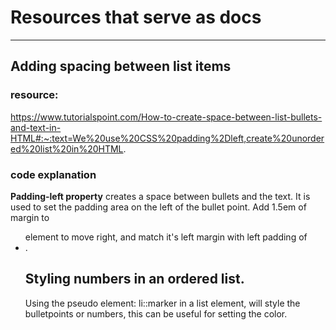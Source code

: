 # Resources that serve as docs

---

## Adding spacing between list items

### resource:

https://www.tutorialspoint.com/How-to-create-space-between-list-bullets-and-text-in-HTML#:~:text=We%20use%20CSS%20padding%2Dleft,create%20unordered%20list%20in%20HTML.

### code explanation

**Padding-left property** creates a space between bullets and the text. It is used to set the padding area on the left of the bullet point. Add 1.5em of margin to <ul> element to move right, and match it's left margin with left padding of <li>.

## Styling numbers in an ordered list.

Using the pseudo element: li::marker in a list element, will style the bulletpoints or numbers, this can be useful for setting the color.
